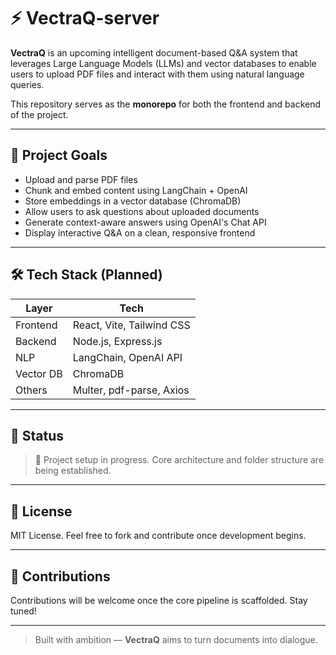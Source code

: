 # ⚡ VectraQ-server

**VectraQ** is an upcoming intelligent document-based Q&A system that leverages Large Language Models (LLMs) and vector databases to enable users to upload PDF files and interact with them using natural language queries.

This repository serves as the **monorepo** for both the frontend and backend of the project.


---

## 🎯 Project Goals

- Upload and parse PDF files
- Chunk and embed content using LangChain + OpenAI
- Store embeddings in a vector database (ChromaDB)
- Allow users to ask questions about uploaded documents
- Generate context-aware answers using OpenAI's Chat API
- Display interactive Q&A on a clean, responsive frontend

---

## 🛠️ Tech Stack (Planned)

| Layer      | Tech                       |
|------------|----------------------------|
| Frontend   | React, Vite, Tailwind CSS  |
| Backend    | Node.js, Express.js        |
| NLP        | LangChain, OpenAI API      |
| Vector DB  | ChromaDB                   |
| Others     | Multer, pdf-parse, Axios   |

---

## 📌 Status

> 🔧 Project setup in progress. Core architecture and folder structure are being established.

---

## 📄 License

MIT License. Feel free to fork and contribute once development begins.

---

## 🤝 Contributions

Contributions will be welcome once the core pipeline is scaffolded. Stay tuned!

---

> Built with ambition — **VectraQ** aims to turn documents into dialogue.
